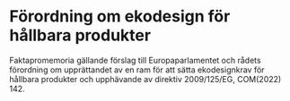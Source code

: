 # Förordning om ekodesign för hållbara produkter

Faktapromemoria gällande förslag till Europaparlamentet och rådets förordning om upprättandet av en ram för att sätta ekodesignkrav för hållbara produkter och upphävande av direktiv 2009/125/EG, COM(2022\) 142\.
